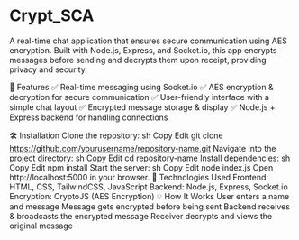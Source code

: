 # Crypt_SCA
A real-time chat application that ensures secure communication using AES encryption. Built with Node.js, Express, and Socket.io, this app encrypts messages before sending and decrypts them upon receipt, providing privacy and security.

🚀 Features
✅ Real-time messaging using Socket.io
✅ AES encryption & decryption for secure communication
✅ User-friendly interface with a simple chat layout
✅ Encrypted message storage & display
✅ Node.js + Express backend for handling connections

🛠️ Installation
Clone the repository:
sh
Copy
Edit
git clone https://github.com/yourusername/repository-name.git
Navigate into the project directory:
sh
Copy
Edit
cd repository-name
Install dependencies:
sh
Copy
Edit
npm install
Start the server:
sh
Copy
Edit
node index.js
Open http://localhost:5000 in your browser.
🔧 Technologies Used
Frontend: HTML, CSS, TailwindCSS, JavaScript
Backend: Node.js, Express, Socket.io
Encryption: CryptoJS (AES Encryption)
💡 How It Works
User enters a name and message
Message gets encrypted before being sent
Backend receives & broadcasts the encrypted message
Receiver decrypts and views the original message
